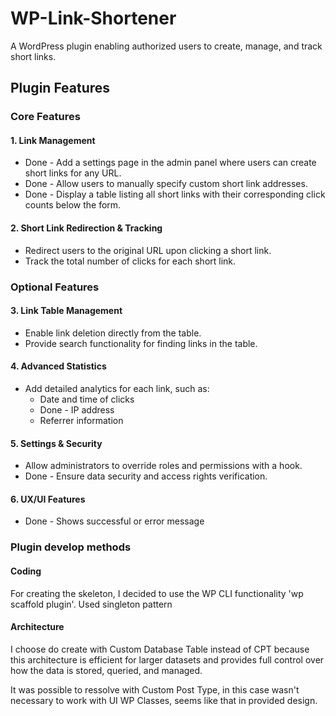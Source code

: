 # WP-Link-Shortener
A WordPress plugin enabling authorized users to create, manage, and track short links.

## Plugin Features

### Core Features
#### 1. Link Management
- Done - Add a settings page in the admin panel where users can create short links for any URL.
- Done - Allow users to manually specify custom short link addresses.
- Done - Display a table listing all short links with their corresponding click counts below the form.

#### 2. Short Link Redirection & Tracking
- Redirect users to the original URL upon clicking a short link.
- Track the total number of clicks for each short link.

### Optional Features
#### 3. Link Table Management
- Enable link deletion directly from the table.
- Provide search functionality for finding links in the table.

#### 4. Advanced Statistics
- Add detailed analytics for each link, such as:
    - Date and time of clicks
    - Done - IP address
    - Referrer information

#### 5. Settings & Security
- Allow administrators to override roles and permissions with a hook.
- Done - Ensure data security and access rights verification.

#### 6. UX/UI Features
- Done - Shows successful or error message


### Plugin develop methods
#### Coding
For creating the skeleton, I decided to use the WP CLI functionality 'wp scaffold plugin'.
Used singleton pattern

#### Architecture
I choose do create with Custom Database Table instead of CPT because this architecture is efficient for larger datasets and provides full control over how the data is stored, queried, and managed.


It was possible to ressolve with Custom Post Type, in this case wasn't necessary to work with UI WP Classes, seems like that in provided design.





